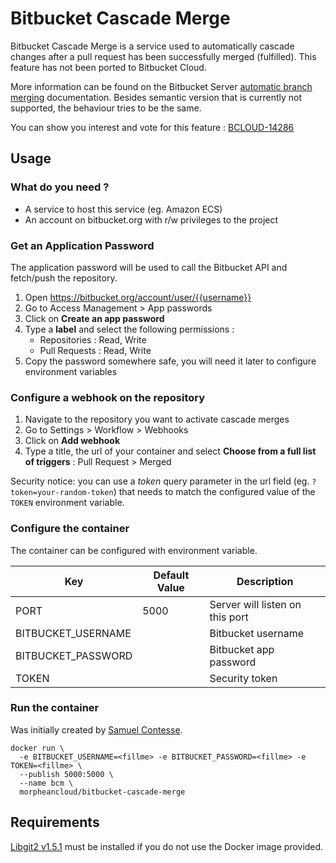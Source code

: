 # Bitbucket Cascade Merge

Bitbucket Cascade Merge is a service used to automatically cascade changes
after a pull request has been successfully merged (fulfilled). This feature
has not been ported to Bitbucket Cloud.

More information can be found on the Bitbucket Server
[automatic branch merging](https://confluence.atlassian.com/bitbucketserver/automatic-branch-merging-776639993.html)
documentation. Besides semantic version that is currently not supported, the behaviour tries to be the same.

You can show you interest and vote for this feature :
[BCLOUD-14286](https://jira.atlassian.com/browse/BCLOUD-14286)

## Usage

### What do you need ?

* A service to host this service (eg. Amazon ECS)
* An account on bitbucket.org with r/w privileges to the project

### Get an Application Password

The application password will be used to call the Bitbucket API and fetch/push
the repository.

1. Open https://bitbucket.org/account/user/{{username}}
2. Go to Access Management > App passwords
3. Click on **Create an app password**
4. Type a **label** and select the following permissions :
   * Repositories : Read, Write
   * Pull Requests : Read, Write
5. Copy the password somewhere safe, you will need it later to configure
   environment variables

### Configure a webhook on the repository

1. Navigate to the repository you want to activate cascade merges
2. Go to Settings > Workflow > Webhooks
3. Click on **Add webhook**
4. Type a title, the url of your container and select
   **Choose from a full list of triggers** : Pull Request > Merged

Security notice: you can use a *token* query parameter in the url field
(eg. `?token=your-random-token`) that needs to match the configured value
of the `TOKEN` environment variable.

### Configure the container

The container can be configured with environment variable.

| Key                | Default Value | Description                     |
|--------------------|---------------|---------------------------------|
| PORT               | 5000          | Server will listen on this port |
| BITBUCKET_USERNAME |               | Bitbucket username              |
| BITBUCKET_PASSWORD |               | Bitbucket app password          |
| TOKEN              |               | Security token                  |





### Run the container

Was initially created by [Samuel Contesse](https://github.com/samcontesse).


```
docker run \
  -e BITBUCKET_USERNAME=<fillme> -e BITBUCKET_PASSWORD=<fillme> -e TOKEN=<fillme> \
  --publish 5000:5000 \
  --name bcm \
  morpheancloud/bitbucket-cascade-merge
```

## Requirements

[Libgit2 v1.5.1](https://github.com/libgit2/libgit2/archive/refs/tags/v1.5.1.tar.gz)
must be installed if you do not use the Docker image provided.

